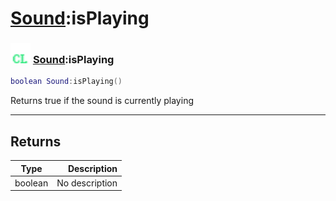 # [Sound](../sound/README.md):isPlaying

### <img src="../../.gitbook/assets/client.png" width="32" height="32" /> [Sound](../sound/README.md):isPlaying

```lua
boolean Sound:isPlaying()
```

Returns true if the sound is currently playing<br>

-----------------
## Returns

| Type   | Description |
| ------ | ----------: |
| boolean | No description |
